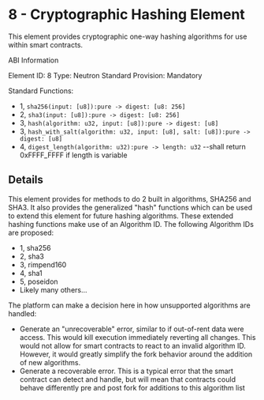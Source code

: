 # 8 - Cryptographic Hashing Element

This element provides cryptographic one-way hashing algorithms for use within smart contracts.

ABI Information

Element ID: 8 Type: Neutron Standard Provision: Mandatory

Standard Functions:

* 1, `sha256(input: [u8]):pure -> digest: [u8: 256]`
* 2, `sha3(input: [u8]):pure -> digest: [u8: 256]`
* 3, `hash(algorithm: u32, input: [u8]):pure -> digest: [u8]`
* 3, `hash_with_salt(algorithm: u32, input: [u8], salt: [u8]):pure -> digest: [u8]` 
* 4, `digest_length(algorithm: u32):pure -> length: u32` --shall return 0xFFFF\_FFFF if length is variable

## Details

This element provides for methods to do 2 built in algorithms, SHA256 and SHA3. It also provides the generalized "hash" functions which can be used to extend this element for future hashing algorithms. These extended hashing functions make use of an Algorithm ID. The following Algorithm IDs are proposed:

* 1, sha256
* 2, sha3
* 3, rimpend160
* 4, sha1
* 5, poseidon
* Likely many others...

The platform can make a decision here in how unsupported algorithms are handled:

* Generate an "unrecoverable" error, similar to if out-of-rent data were access. This would kill execution immediately reverting all changes. This would not allow for smart contracts to react to an invalid algorithm ID. However, it would greatly simplify the fork behavior around the addition of new algorithms. 
* Generate a recoverable error. This is a typical error that the smart contract can detect and handle, but will mean that contracts could behave differently pre and post fork for additions to this algorithm list

